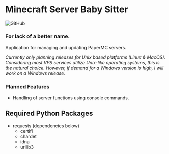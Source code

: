 # Minecraft Server Baby Sitter
![GitHub](https://img.shields.io/github/license/metares/findomatic?style=flat-square)
### For lack of a better name.
Application for managing and updating PaperMC servers.

*Currently only planning releases for Unix based platforms (Linux & MacOS). Considering most VPS services utilize Unix-like operating systems, this is the natural choice. However, if demand for a Windows version is high, I will work on a Windows release.*

### Planned Features
* Handling of server functions using console commands.

## Required Python Packages
* requests (dependencies below) 
  * certifi
  * chardet
  * idna
  * urllib3
